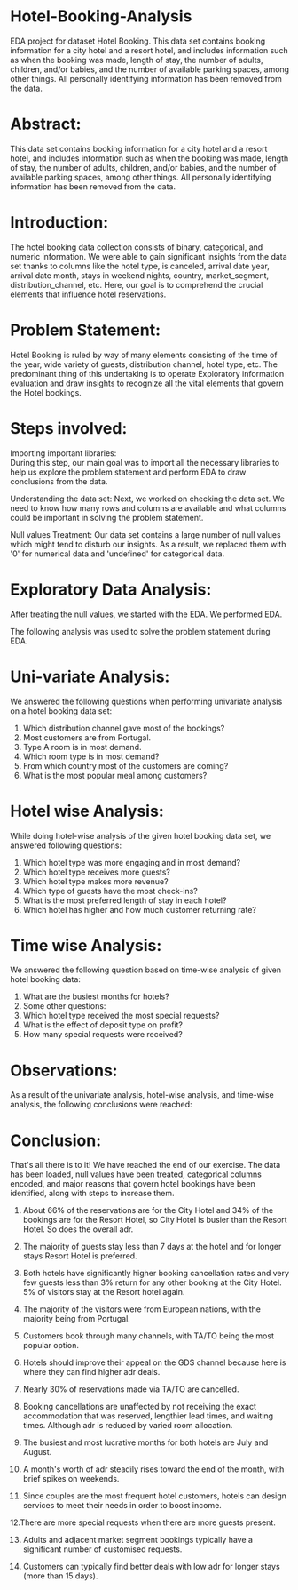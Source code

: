 # Hotel-Booking-Analysis
EDA project for dataset Hotel Booking. This data set contains booking information for a city hotel and a resort hotel, and includes information such as when the booking was made, length of stay, the number of adults, children, and/or babies, and the number of available parking spaces, among other things. All personally identifying information has been removed from the data.

# Abstract:
This data set contains booking information for a city hotel and a resort hotel, and includes information such as when the booking was made, length of stay, the number of adults, children, and/or babies, and the number of available parking spaces, among other things. All personally identifying information has been removed from the data.

# Introduction:
The hotel booking data collection consists of binary, categorical, and numeric information. We were able to gain significant insights from the data set thanks to columns like the hotel type, is canceled, arrival date year, arrival date month, stays in weekend nights, country, market_segment, distribution_channel, etc. Here, our goal is to comprehend the crucial elements that influence hotel reservations.

# Problem Statement:
Hotel Booking is ruled by way of many elements consisting of the time of the year, wide variety of guests, distribution channel, hotel type, etc.
The predominant thing of this undertaking is to operate Exploratory information evaluation and draw insights to recognize all the vital elements that govern the Hotel bookings.

# Steps involved:
Importing important libraries:     
During this step, our main goal was to import all the necessary libraries to help us explore
the problem statement and perform EDA to draw conclusions from the data.

Understanding the data set: 
Next, we worked on checking the data set. We need to know how many rows and columns are available and what columns could be important in solving the problem statement.

Null values Treatment:
Our data set contains a large number of null values which might tend to disturb our insights. As a result, we replaced them with '0' for numerical data and 'undefined' for categorical data.

# Exploratory Data Analysis:
After treating the null values, we started with the EDA. We performed EDA.

The following analysis was used to solve the problem statement during EDA.

# Uni-variate Analysis:
We answered the following questions when performing univariate analysis on a hotel booking data set:
1.	Which distribution channel gave most of the bookings?
2.	Most customers are from Portugal.
3.	Type A room is in most demand.
4.	Which room type is in most demand?
5.	From which country most of the customers are coming?
6.	What is the most popular meal among customers?

# Hotel wise Analysis:
While doing hotel-wise analysis of the given hotel booking data set, we answered following questions:
1.	Which hotel type was more engaging and in most demand?
2.	Which hotel type receives more guests?
3.	Which hotel type makes more revenue?
4.	Which type of guests have the most check-ins?
5.	What is the most preferred length of stay in each hotel?
6.	Which hotel has higher and how much customer returning rate?

# Time wise Analysis:
We answered the following question based on time-wise analysis of given hotel booking data:
1.	What are the busiest months for hotels?
2.	Some other questions:
3.	Which hotel type received the most special requests?
4.	What is the effect of deposit type on profit?
5.	How many special requests were received?

# Observations:
As a result of the univariate analysis, hotel-wise analysis, and time-wise analysis, the following conclusions were reached:

# Conclusion:
That's all there is to it! We have reached the end of our exercise. The data has been loaded, null values have been treated, categorical columns encoded, and major reasons that govern hotel bookings have been identified, along with steps to increase them.

1. About 66% of the reservations are for the City Hotel and 34% of the bookings are for the Resort Hotel, so City Hotel is busier than the Resort Hotel. So does the overall adr.

2. The majority of guests stay less than 7 days at the hotel and for longer stays Resort Hotel is preferred. 

3. Both hotels have significantly higher booking cancellation rates and very few guests less than 3% return for any other booking at the City Hotel. 5% of visitors stay at the Resort hotel again.

4. The majority of the visitors were from European nations, with the majority being from Portugal. 

5. Customers book through many channels, with TA/TO being the most popular option. 

6. Hotels should improve their appeal on the GDS channel because here is where they can find higher adr deals. 

7. Nearly 30% of reservations made via TA/TO are cancelled. 

8. Booking cancellations are unaffected by not receiving the exact accommodation that was reserved, lengthier lead times, and waiting times. Although adr is reduced by varied room allocation.

9. The busiest and most lucrative months for both hotels are July and August. 

10. A month's worth of adr steadily rises toward the end of the month, with brief spikes on weekends. 

11. Since couples are the most frequent hotel customers, hotels can design services to meet their needs in order to boost income. 

12.There are more special requests when there are more guests present. 

13. Adults and adjacent market segment bookings typically have a significant number of customised requests.

14. Customers can typically find better deals with low adr for longer stays (more than 15 days). 
